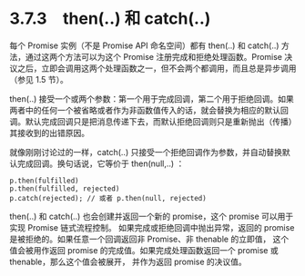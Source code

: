 # 3.7.3　then(..) 和 catch(..)

每个 Promise 实例（不是 Promise API 命名空间）都有 then(..) 和 catch(..) 方法，通过这两个方法可以为这个 Promise 注册完成和拒绝处理函数。Promise 决议之后，立即会调用这两个处理函数之一，但不会两个都调用，而且总是异步调用（参见 1.5 节）。

then(..) 接受一个或两个参数：第一个用于完成回调，第二个用于拒绝回调。如果两者中的任何一个被省略或者作为非函数值传入的话，就会替换为相应的默认回调。默认完成回调只是把消息传递下去，而默认拒绝回调则只是重新抛出（传播）其接收到的出错原因。

就像刚刚讨论过的一样，catch(..) 只接受一个拒绝回调作为参数，并自动替换默认完成回调。换句话说，它等价于 then(null,..) ：
```
p.then(fulfilled)
p.then(fulfilled, rejected)
p.catch(rejected); // 或者 p.then(null, rejected)
```
then(..) 和 catch(..) 也会创建并返回一个新的 promise，这个 promise 可以用于实现 Promise 链式流程控制。
如果完成或拒绝回调中抛出异常，返回的 promise 是被拒绝的。如果任意一个回调返回非 Promise、非 thenable 的立即值，
这个值会被用作返回 promise 的完成值。如果完成处理函数返回一个 promise 或 thenable，那么这个值会被展开，
并作为返回 promise 的决议值。